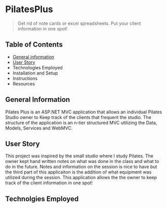 # PilatesPlus   
 >Get rid of note cards or excel spreadsheets.  Put your client information in one spot!  
## Table of Contents
* [General information](#general-info)
* [User Story](#user-story)
* Technologies Employed
* Installation and Setup
* Instructions
* Resources
## General Information  
Pilates Plus is an ASP.NET MVC application that allows an individual Pilates Studio owner to Keep track of the clients that frequent the studio. The structure
of the application is an n-tier structured MVC utilizing the Data, Models, Services and WebMVC.  
## User Story  
This project was inspired by the small studio where I study Pilates.  The owner kept hand written notes on what was done in the class and what to do in the future. Notes and information on the session is nice to have but the third part of this applicaiton is the addition of what equipment was utilized 
during the session. This application allows the the owner to keep track of the client information in one spot!   
## Technolgies Employed  

  
